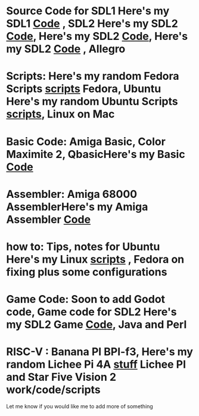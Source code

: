 # Source Code for SDL1 Here's my SDL1 [Code](https://github.com/rcman/AllCode/tree/main/SDL1) , SDL2 Here's my SDL2 [Code](https://github.com/rcman/SDL2_2025), Here's my SDL2 [Code](https://github.com/rcman/AllCode/tree/main/SDL2), Here's my SDL2 [Code](https://github.com/rcman/SDL2Wip) , Allegro<br>
# Scripts: Here's my random Fedora Scripts [scripts](https://github.com/rcman/fedora) Fedora, Ubuntu Here's my random Ubuntu Scripts [scripts](https://github.com/rcman/linuxapps), Linux on Mac<br>
# Basic Code: Amiga Basic, Color Maximite 2, QbasicHere's my Basic [Code](https://github.com/rcman/All_Basic_Code)  <br>
# Assembler: Amiga 68000 AssemblerHere's my Amiga Assembler [Code](https://github.com/rcman/Amiga-UpdatedSource)  <br>
# how to: Tips, notes for Ubuntu Here's my Linux [scripts](https://github.com/rcman/Linux_Stuff/tree/main/My_automated_scripts) , Fedora on fixing plus some configurations<br>
# Game Code:  Soon to add Godot code, Game code for SDL2 Here's my SDL2 Game [Code](https://github.com/rcman/SDL2_2025), Java and Perl<br>
# RISC-V : Banana PI BPI-f3, Here's my random Lichee Pi 4A [stuff](https://github.com/rcman/LicheePi4A) Lichee PI and Star Five Vision 2 work/code/scripts<br>

Let me know if you would like me to add more of something

